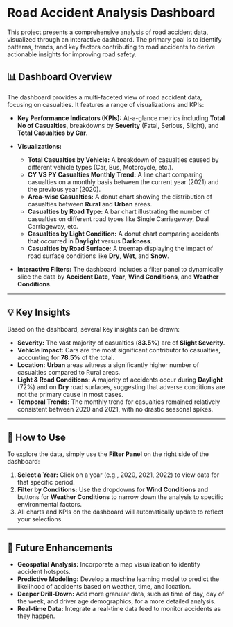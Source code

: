 # Road Accident Analysis Dashboard

This project presents a comprehensive analysis of road accident data, visualized through an interactive dashboard. The primary goal is to identify patterns, trends, and key factors contributing to road accidents to derive actionable insights for improving road safety.


## 📊 Dashboard Overview

The dashboard provides a multi-faceted view of road accident data, focusing on casualties. It features a range of visualizations and KPIs:

  * **Key Performance Indicators (KPIs):** At-a-glance metrics including **Total No of Casualties**, breakdowns by **Severity** (Fatal, Serious, Slight), and **Total Casualties by Car**.

  * **Visualizations:**

      * **Total Casualties by Vehicle:** A breakdown of casualties caused by different vehicle types (Car, Bus, Motorcycle, etc.).
      * **CY VS PY Casualties Monthly Trend:** A line chart comparing casualties on a monthly basis between the current year (2021) and the previous year (2020).
      * **Area-wise Casualties:** A donut chart showing the distribution of casualties between **Rural** and **Urban** areas.
      * **Casualties by Road Type:** A bar chart illustrating the number of casualties on different road types like Single Carriageway, Dual Carriageway, etc.
      * **Casualties by Light Condition:** A donut chart comparing accidents that occurred in **Daylight** versus **Darkness**.
      * **Casualties by Road Surface:** A treemap displaying the impact of road surface conditions like **Dry**, **Wet**, and **Snow**.

  * **Interactive Filters:** The dashboard includes a filter panel to dynamically slice the data by **Accident Date**, **Year**, **Wind Conditions**, and **Weather Conditions**.

-----

## 💡 Key Insights

Based on the dashboard, several key insights can be drawn:

  * **Severity:** The vast majority of casualties (**83.5%**) are of **Slight Severity**.
  * **Vehicle Impact:** Cars are the most significant contributor to casualties, accounting for **78.5%** of the total.
  * **Location:** **Urban** areas witness a significantly higher number of casualties compared to Rural areas.
  * **Light & Road Conditions:** A majority of accidents occur during **Daylight** (72%) and on **Dry** road surfaces, suggesting that adverse conditions are not the primary cause in most cases.
  * **Temporal Trends:** The monthly trend for casualties remained relatively consistent between 2020 and 2021, with no drastic seasonal spikes.

-----

## 🚀 How to Use

To explore the data, simply use the **Filter Panel** on the right side of the dashboard:

1.  **Select a Year:** Click on a year (e.g., 2020, 2021, 2022) to view data for that specific period.
2.  **Filter by Conditions:** Use the dropdowns for **Wind Conditions** and buttons for **Weather Conditions** to narrow down the analysis to specific environmental factors.
3.  All charts and KPIs on the dashboard will automatically update to reflect your selections.

-----

## 🔮 Future Enhancements

  * **Geospatial Analysis:** Incorporate a map visualization to identify accident hotspots.
  * **Predictive Modeling:** Develop a machine learning model to predict the likelihood of accidents based on weather, time, and location.
  * **Deeper Drill-Down:** Add more granular data, such as time of day, day of the week, and driver age demographics, for a more detailed analysis.
  * **Real-time Data:** Integrate a real-time data feed to monitor accidents as they happen.
